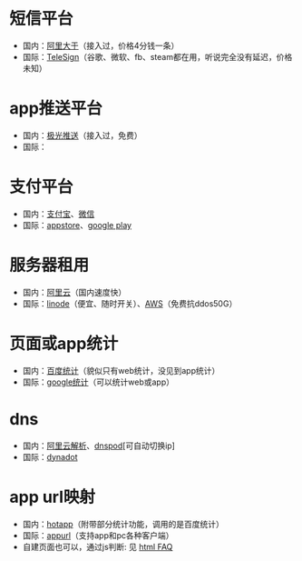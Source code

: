 # 短信平台
- 国内：[阿里大于](https://www.alidayu.com/)（接入过，价格4分钱一条）
- 国际：[TeleSign](https://www.telesign.com/)（谷歌、微软、fb、steam都在用，听说完全没有延迟，价格未知）

# app推送平台
- 国内：[极光推送](https://www.jiguang.cn/)（接入过，免费）
- 国际：

# 支付平台
- 国内：[支付宝](https://open.alipay.com/)、[微信](https://open.weixin.qq.com/)
- 国际：[appstore](https://developer.apple.com/library/content/documentation/NetworkingInternet/Conceptual/StoreKitGuide/Introduction.html)、[google play](https://developer.android.com/training/in-app-billing/index.html)

# 服务器租用
- 国内：[阿里云](https://www.aliyun.com/)（国内速度快）
- 国际：[linode](https://www.linode.com/)（便宜、随时开关）、[AWS](https://aws.amazon.com)（免费抗ddos50G）

# 页面或app统计
- 国内：[百度统计](http://tongji.baidu.com/)（貌似只有web统计，没见到app统计）
- 国际：[google统计](https://analytics.google.com/)（可以统计web或app）

# dns
- 国内：[阿里云解析](https://wanwang.aliyun.com/domain/dns/)、[dnspod](https://www.dnspod.cn/)[可自动切换ip]
- 国际：[dynadot](https://www.dynadot.com/)

# app url映射
- 国内：[hotapp](https://www.hotapp.cn/)（附带部分统计功能，调用的是百度统计）
- 国际：[appurl](https://appurl.org/)（支持app和pc各种客户端）
- 自建页面也可以，通过js判断: 见 [html FAQ](html#FAQ)

